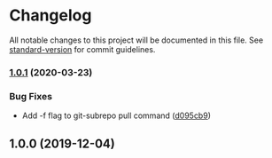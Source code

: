 # Changelog

All notable changes to this project will be documented in this file. See [standard-version](https://github.com/conventional-changelog/standard-version) for commit guidelines.

### [1.0.1](https://bitbucket.org/onsysol/node-seed-feathers/compare/v1.0.0...v1.0.1) (2020-03-23)


### Bug Fixes

* Add -f flag to git-subrepo pull command ([d095cb9](https://bitbucket.org/onsysol/node-seed-feathers/commit/d095cb9))



## 1.0.0 (2019-12-04)
